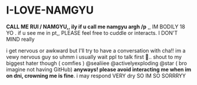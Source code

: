 # I-LOVE-NAMGYU

**CALL ME RUI / NAMGYU,, ily if u call me namgyu argh /p**
 ,, IM BODILY 18 YO . if u see me in pt,, PLEASE feel free to cuddle or interacts. I DON'T MIND really

 i get nervous or awkward but I'll try to have a conversation with cha!!
 im a vewy nervous guy so uhmm i usually wait ppl to talk first 🥀..  shout to my biggest hater though ( comfies ) @sealiiee @activelyexploding @star ( bro imagine not having GitHub) 
**anyways! please avoid interacting me when im on dni, crowning me is fine**. i may respond VERY dry SO IM SO SORRRYY
